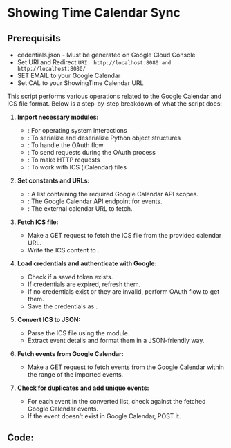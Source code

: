 # Showing Time Calendar Sync

## Prerequisits

- cedentials.json - Must be generated on Google Cloud Console
- Set URI and Redirect `URI: http://localhost:8080 and http://localhost:8080/`
- SET EMAIL to your Google Calendar
- Set CAL to your ShowingTime Calendar URL 

This script performs various operations related to the Google Calendar and ICS file format. Below is a step-by-step breakdown of what the script does:

1. **Import necessary modules:**
    - : For operating system interactions
    - : To serialize and deserialize Python object structures
    - : To handle the OAuth flow
    - : To send requests during the OAuth process
    - : To make HTTP requests
    - : To work with ICS (iCalendar) files

2. **Set constants and URLs:**
    - : A list containing the required Google Calendar API scopes.
    - : The Google Calendar API endpoint for events.
    - : The external calendar URL to fetch.

3. **Fetch ICS file:**
    - Make a GET request to fetch the ICS file from the provided calendar URL.
    - Write the ICS content to .

4. **Load credentials and authenticate with Google:**
    - Check if a saved token exists.
    - If credentials are expired, refresh them.
    - If no credentials exist or they are invalid, perform OAuth flow to get them.
    - Save the credentials as .

5. **Convert ICS to JSON:**
    - Parse the ICS file using the  module.
    - Extract event details and format them in a JSON-friendly way.

6. **Fetch events from Google Calendar:**
    - Make a GET request to fetch events from the Google Calendar within the range of the imported events.

7. **Check for duplicates and add unique events:**
    - For each event in the converted list, check against the fetched Google Calendar events.
    - If the event doesn't exist in Google Calendar, POST it.

## Code:

```python

```

